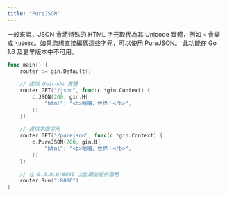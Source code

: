 ```yaml
---
title: "PureJSON"
---
```


一般來說，JSON 會將特殊的 HTML 字元取代為其 Unicode 實體，例如 `<` 會變成 `\u003c`。如果您想直接編碼這些字元，可以使用 PureJSON。
此功能在 Go 1.6 及更早版本中不可用。

```go
func main() {
	router := gin.Default()
	
	// 提供 Unicode 實體
	router.GET("/json", func(c *gin.Context) {
		c.JSON(200, gin.H{
			"html": "<b>哈囉，世界！</b>",
		})
	})
	
	// 提供字面字元
	router.GET("/purejson", func(c *gin.Context) {
		c.PureJSON(200, gin.H{
			"html": "<b>哈囉，世界！</b>",
		})
	})
	
	// 在 0.0.0.0:8080 上監聽並提供服務
	router.Run(":8080")
}
```
